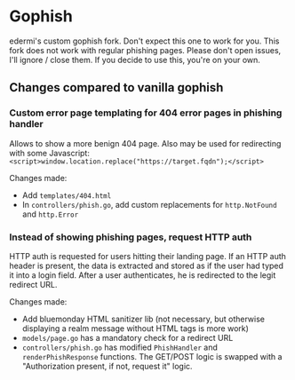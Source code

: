 # Gophish 

edermi's custom gophish fork.
Don't expect this one to work for you. 
This fork does not work with regular phishing pages.
Please don't open issues, I'll ignore / close them. 
If you decide to use this, you're on your own.

## Changes compared to vanilla gophish

### Custom error page templating for 404 error pages in phishing handler

Allows to show a more benign 404 page. Also may be used for redirecting with some Javascript: `<script>window.location.replace("https://target.fqdn");</script>`

Changes made:
- Add `templates/404.html`
- In `controllers/phish.go`, add custom replacements for `http.NotFound` and `http.Error`

### Instead of showing phishing pages, request HTTP auth

HTTP auth is requested for users hitting their landing page. 
If an HTTP auth header is present, the data is extracted and stored as if the user had typed it into a login field.
After a user authenticates, he is redirected to the legit redirect URL.

Changes made:
- Add bluemonday HTML sanitizer lib (not necessary, but otherwise displaying a realm message without HTML tags is more work)
- `models/page.go` has a mandatory check for a redirect URL
- `controllers/phish.go` has modified `PhishHandler` and `renderPhishResponse` functions. The GET/POST logic is swapped with a "Authorization present, if not, request it" logic.